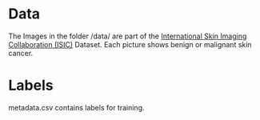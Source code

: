 # Data

The Images in the folder /data/ are part of the [International Skin Imaging Collaboration (ISIC)](https://www.isic-archive.com/#!/onlyHeaderTop/gallery) Dataset. Each picture shows benign or malignant skin cancer.

# Labels

metadata.csv contains labels for training.